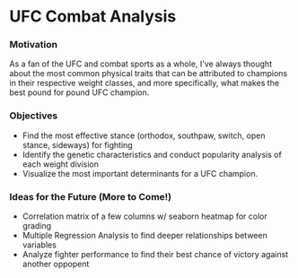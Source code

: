 # UFC Combat Analysis

### Motivation
<p> As a fan of the UFC and combat sports as a whole, I've always thought about the most common physical traits that can be attributed to champions in their respective weight classes, and more specifically, what makes the best pound for pound UFC champion. 
</p>

### Objectives 

- Find the most effective stance (orthodox, southpaw, switch, open stance, sideways) for fighting
- Identify the genetic characteristics and conduct popularity analysis of each weight division
- Visualize the most important determinants for a UFC champion.

### Ideas for the Future (More to Come!)

- Correlation matrix of a few columns w/ seaborn heatmap for color grading
- Multiple Regression Analysis to find deeper relationships between variables
- Analyze fighter performance to find their best chance of victory against another oppopent
